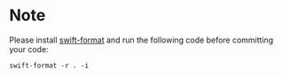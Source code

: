# Note

Please install [swift-format](https://github.com/apple/swift-format) and run the following code before committing your code:

`swift-format -r . -i`